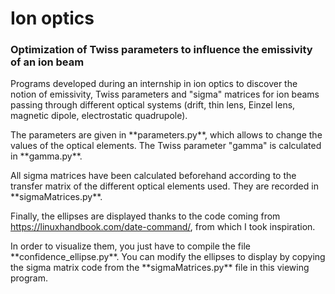 # Ion optics

### Optimization of Twiss parameters to influence the emissivity of an ion beam

<p>Programs developed during an internship in ion optics to discover the notion of emissivity, Twiss parameters and "sigma" matrices for ion beams passing through different optical systems (drift, thin lens, Einzel lens, magnetic dipole, electrostatic quadrupole).</p>

<p>The parameters are given in **parameters.py**, which allows to change the values of the optical elements. The Twiss parameter "gamma" is calculated in **gamma.py**.</p>

<p>All sigma matrices have been calculated beforehand according to the transfer matrix of the different optical elements used. They are recorded in **sigmaMatrices.py**.</p>

<p>Finally, the ellipses are displayed thanks to the code coming from <a href="https://matplotlib.org/3.1.0/gallery/statistics/confidence_ellipse.html" title="this website">https://linuxhandbook.com/date-command/</a>, from which I took inspiration. </p>

<p>In order to visualize them, you just have to compile the file **confidence_ellipse.py**. You can modify the ellipses to display by copying the sigma matrix code from the **sigmaMatrices.py** file in this viewing program.</p>

